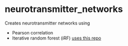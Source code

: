 # neurotransmitter_networks
Creates neurotransmitter networks using
* Pearson correlation
* Iterative random forest (iRF) [uses this repo](https://github.com/Yu-Group/iterative-Random-Forest/tree/master)

